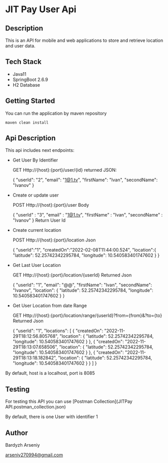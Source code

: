 # JIT Pay User Api
## Description
This is an API for mobile and web applications to store and retrieve location and
user data.

## Tech Stack
* Java11
* SpringBoot 2.6.9
* H2 Database
## Getting Started
You can run the application by maven repository 
    
    maven clean install
## Api Description
This api includes next endpoints:

- Get User By Identifier


    GET Http://{host}:{port}/user/{id}
returned JSON:

    {
        "userId": "2",
        "email": "1@1.tv",
        "firstName": "Ivan",
        "secondName": "Ivanov"
    }  

- Create or update user


    POST Http://{host}:{port}/user
Body

    {
        "userId" : "3",
        "email" : "1@1.tv",
        "firstName" : "Ivan",
        "secondName" : "Ivanov"
    }
Return User Id
- Create current location 


    POST Http://{host}:{port}/location
Json

    {
        "userId":"1",
        "createdOn":"2022-02-08T11:44:00.524",
        "location":{
            "latitude": 52.25742342295784,
            "longitude": 10.540583401747602
        }
    }

- Get Last User Location


    GET Http://{host}:{port}/location/{userId}
Returned Json

    {
        "userId": "1",
        "email": "@@",
        "firstName": "Ivan",
        "secondName": "Ivanov",
        "location": {
            "latitude": 52.25742342295784,
            "longitude": 10.540583401747602
        }
    }

- Get User Location from date Range


    GET Http://{host}:{port}/location/range/{userId}?from={from}&?to={to}
Returned Json
    
    {
        "userId": "1",
        "locations": [
            {
                "createdOn": "2022-11-29T18:12:56.805768",
                "location": {
                    "latitude": 52.25742342295784,
                    "longitude": 10.540583401747602
                }
            },
            {
                "createdOn": "2022-11-29T18:13:07.658506",
                "location": {
                    "latitude": 52.25742342295784,
                    "longitude": 10.540583401747602
                }
            },
            {
                "createdOn": "2022-11-29T18:13:18.182842",
                "location": {
                    "latitude": 52.25742342295784,
                    "longitude": 10.540583401747602
                }
            }
        ]
    }
    
By default, host is a localhost, port is 8085
## Testing
For testing this API you can use [Postman Collection](JITPay API.postman_collection.json)

By default, there is one User with identifier 1

## Author
Bardyzh Arseniy

arseniy270994@gmail.com